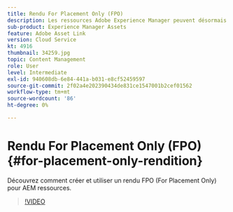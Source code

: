 ```yaml
---
title: Rendu For Placement Only (FPO)
description: Les ressources Adobe Experience Manager peuvent désormais être utilisées par les concepteurs et les utilisateurs créatifs dans leurs applications de bureau Adobe Creative Cloud préférées. L’extension Adobe Asset Link pour Adobe Creative Cloud Enterprise permet de rechercher et de parcourir, de trier, de prévisualiser, de charger des ressources, d’extraire, de modifier, d’archiver et d’afficher les métadonnées des ressources AEM dans des outils de Creative Cloud tels qu’Adobe Photoshop, InDesign et Illustrator.
sub-product: Experience Manager Assets
feature: Adobe Asset Link
version: Cloud Service
kt: 4916
thumbnail: 34259.jpg
topic: Content Management
role: User
level: Intermediate
exl-id: 940608db-6e84-441a-b031-e8cf52459597
source-git-commit: 2f02a4e202390434de831ce1547001b2cef01562
workflow-type: tm+mt
source-wordcount: '86'
ht-degree: 0%

---
```


# Rendu For Placement Only (FPO){#for-placement-only-rendition}

Découvrez comment créer et utiliser un rendu FPO (For Placement Only) pour AEM ressources.

>[!VIDEO](https://video.tv.adobe.com/v/34259/?quality=12)
